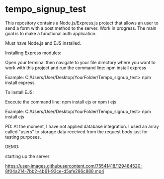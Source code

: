 # tempo_signup_test
This repository contains a Node.js/Express.js project that allows an user to send a form with a post method to the server. Work in progress. The main goal is to make a functional auth application. 

Must have Node.js and EJS installed.

Installing Express modules:

Open your terminal then navigate to your file directory where you want to work with this project and run the command line: npm install express

Example: C:/Users/User/Desktop/YourFolder/Tempo_signup_test> npm install express


To install EJS:

Execute the command line: npm install ejs or npm i ejs

Example: C:/Users/User/Desktop/YourFolder/Tempo_signup_test> npm install ejs


PD:
At the moment, I have not applied database integration. I used an array called "users" to storage data received from the request body just for testing purposes.



DEMO:

starting up the server

https://user-images.githubusercontent.com/75541418/129484520-8f04a214-7bb2-4b61-93ce-d5afe286c888.mp4


